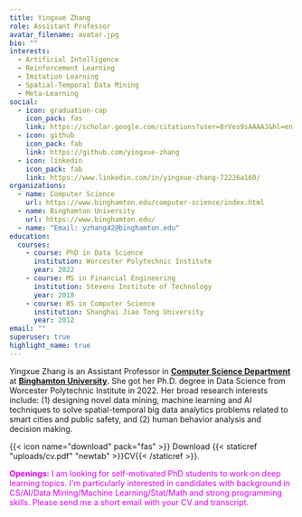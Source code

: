 ```yaml
---
title: Yingxue Zhang
role: Assistant Professor
avatar_filename: avatar.jpg
bio: ""
interests:
  - Artificial Intelligence
  - Reinforcement Learning
  - Imitation Learning
  - Spatial-Temporal Data Mining
  - Meta-Learning
social:
  - icon: graduation-cap
    icon_pack: fas
    link: https://scholar.google.com/citations?user=8rVes9sAAAAJ&hl=en
  - icon: github
    icon_pack: fab
    link: https://github.com/yingxue-zhang
  - icon: linkedin
    icon_pack: fab
    link: https://www.linkedin.com/in/yingxue-zhang-72226a160/
organizations:
  - name: Computer Science
    url: https://www.binghamton.edu/computer-science/index.html
  - name: Binghamton University
    url: https://www.binghamton.edu/
  - name: "Email: yzhang42@binghamton.edu"
education:
  courses:
    - course: PhD in Data Science
      institution: Worcester Polytechnic Institute
      year: 2022
    - course: MS in Financial Engineering
      institution: Stevens Institute of Technology
      year: 2018
    - course: BS in Computer Science
      institution: Shanghai Jiao Tong University
      year: 2012
email: ""
superuser: true
highlight_name: true
---
```

Yingxue Zhang is an Assistant Professor in **[Computer Science Department](https://www.binghamton.edu/computer-science/index.html)** at **[Binghamton University](https://www.binghamton.edu/)**. She got her Ph.D. degree in Data Science from Worcester Polytechnic Institute in 2022. Her broad research interests include: (1) designing novel data mining, machine learning and AI techniques to solve spatial-temporal big data analytics problems related to smart cities and public safety, and (2) human behavior analysis and decision making.

{{< icon name="download" pack="fas" >}} Download {{< staticref "uploads/cv.pdf" "newtab" >}}CV{{< /staticref >}}.

<font color="dark red"> **Openings:** I am looking for self-motivated PhD students to work on deep learning topics. I'm particularly interested in candidates with background in CS/AI/Data Mining/Machine Learning/Stat/Math and strong programming skills. Please send me a short email with your CV and transcript.</font>